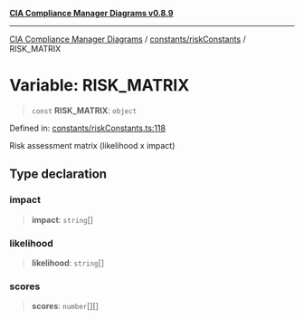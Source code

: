 [**CIA Compliance Manager Diagrams v0.8.9**](../../../README.md)

***

[CIA Compliance Manager Diagrams](../../../modules.md) / [constants/riskConstants](../README.md) / RISK\_MATRIX

# Variable: RISK\_MATRIX

> `const` **RISK\_MATRIX**: `object`

Defined in: [constants/riskConstants.ts:118](https://github.com/Hack23/cia-compliance-manager/blob/e1ae27dd41c4ccea8a13cdec993022242a97dce3/src/constants/riskConstants.ts#L118)

Risk assessment matrix (likelihood x impact)

## Type declaration

### impact

> **impact**: `string`[]

### likelihood

> **likelihood**: `string`[]

### scores

> **scores**: `number`[][]
